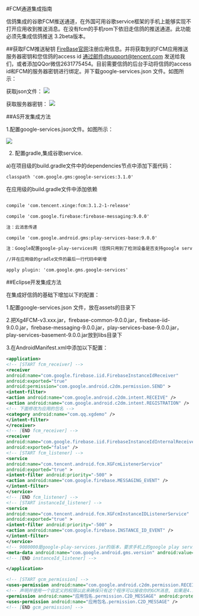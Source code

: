 #FCM通道集成指南

信鸽集成的谷歌FCM推送通道，在外国可用谷歌service框架的手机上能够实现不打开应用收到推送消息。在没有fcm的手机rom下依旧走信鸽的推送通道。此功能必须先集成信鸽推送 3.2beta版本。

##获取FCM推送秘钥
[FireBase官网](https://firebase.google.com/?hl=zh-cn)注册应用信息。并将获取到的FCM应用推送服务器密钥和您信鸽的access id 通过邮件dtsupport@tencent.com 发送给我们，或者添加QQor微信2631775454。目前需要信鸽的后台手动将信鸽的access id和FCM的服务器密钥进行绑定。并下载google-services.json 文件。如图所示：

获取json文件：
![](/assets/获取fcmjson.jpeg )

获取服务器密钥：
![](/assets/获取服务器密钥.jpeg)


##AS开发集成方法

1.配置google-services.json文件。如图所示：

![](/assets/配置json.png )


2. 配置gradle,集成谷歌service.

a)在项目级的build.gradle文件中的dependencies节点中添加下面代码：
```xml
classpath 'com.google.gms:google-services:3.1.0'
```
在应用级的build.gradle文件中添加依赖
```xml

compile 'com.tencent.xinge:fcm:3.1.2-1-release'

compile 'com.google.firebase:firebase-messaging:9.0.0'

注：云消息传递

compile 'com.google.android.gms:play-services-base:9.0.0'

注：Google配置google-play-services网（信鸽只用到了检测设备是否支持google service功能，要求版本大于9.0.0）：https://developers.google.com/android/guides/setup#add_google_play_services_to_your_project

//并在应用级的gradle文件的最后一行代码中新增

apply plugin: 'com.google.gms.google-services'

```
##Eclipse开发集成方法

在集成好信鸽的基础下增加以下的配置：

1.配置google-services.json 文件，放在assets的目录下

2.把Xg4FCM-v3.xxx.jar，firebase-common-9.0.0.jar，firebase-iid-9.0.0.jar，firebase-messaging-9.0.0.jar，play-services-base-9.0.0.jar，play-services-basement-9.0.0.jar放到libs目录下

3.在AndroidManifest.xml中添加以下配置：

```xml
<application>
<!-- [START fcm_receiver] -->
<receiver
android:name="com.google.firebase.iid.FirebaseInstanceIdReceiver"
android:exported="true"
android:permission="com.google.android.c2dm.permission.SEND" >
<intent-filter>
<action android:name="com.google.android.c2dm.intent.RECEIVE" />
<action android:name="com.google.android.c2dm.intent.REGISTRATION" />
<!-- 下面修改为应用的包名 -->
<category android:name="com.qq.xgdemo" />
</intent-filter>
</receiver>
<!-- [END fcm_receiver] -->
<receiver
android:name="com.google.firebase.iid.FirebaseInstanceIdInternalReceiver"
android:exported="false" />
<!-- [START fcm_listener] -->
<service
android:name="com.tencent.android.fcm.XGFcmListenerService"
android:exported="true" >
<intent-filter android:priority="-500" >
<action android:name="com.google.firebase.MESSAGING_EVENT" />
</intent-filter>
</service>
<!-- [END fcm_listener] -->
<!-- [START instanceId_listener] -->
<service
android:name="com.tencent.android.fcm.XGFcmInstanceIDListenerService"
android:exported="true" >
<intent-filter android:priority="-500" >
<action android:name="com.google.firebase.INSTANCE_ID_EVENT" />
</intent-filter>
</service>
<!-- 9080000是google-play-services.jar的版本，要求手机上的google play service版本大于此值 -->
<meta-data android:name="com.google.android.gms.version" android:value="9080000" />
<!-- [END instanceId_listener] -->

</application>

<!-- [START gcm_permission] -->
<uses-permission android:name="com.google.android.c2dm.permission.RECEIVE" />
<!-- 声明并使用一个自定义的权限以此来确保只有这个程序可以接收你的GCM消息, 如果是4.1或更高版本的系统就不需要这个权限，com.qq.xgdemo改成应用包名 -->
<permission android:name="应用包名.permission.C2D_MESSAGE" android:protectionLevel="signature" />
<uses-permission android:name="应用包名.permission.C2D_MESSAGE" />
<!-- [END gcm_permission] -->
```